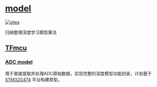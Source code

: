# [model](https://github.com/qitas/model)

[![sites](http://182.61.61.133/link/resources/head.png)](http://www.qitas.cn)


归纳整理深度学习模型算法

## [TFmcu](https://github.com/tfmcu)


### [ADC model](https://github.com/tfmcu/ADCmodel)

用于直接提取并处理ADC原始数据，实现完整的深度模型功能封装，计划基于 [STM32G474](https://github.com/SoCXin/STM32G474) 平台构建原型。
